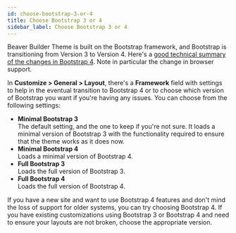 ```yaml
---
id: choose-bootstrap-3-or-4
title: Choose Bootstrap 3 or 4
sidebar_label: Choose Bootstrap 3 or 4
---
```


Beaver Builder Theme is built on the Bootstrap framework, and Bootstrap is transitioning from Version 3 to Version 4. Here's a [good technical summary of the changes in Bootstrap 4](https://getbootstrap.com/docs/4.0/migration/). Note in particular the change in browser support.

In **Customize > General > Layout**, there's a **Framework** field with settings to help in the eventual transition to Bootstrap 4 or to choose which version of Bootstrap you want if you're having any issues. You can choose from the following settings:

* **Minimal Bootstrap 3**  
  The default setting, and the one to keep if you're not sure. It loads a minimal version of Bootstrap 3 with the functionality required to ensure that the theme works as it does now.
* **Minimal Bootstrap 4**  
  Loads a minimal version of Bootstrap 4.
* **Full Bootstrap 3**  
  Loads the full version of Bootstrap 3.
* **Full Bootstrap 4**  
  Loads the full version of Bootstrap 4.

If you have a new site and want to use Bootstrap 4 features and don't mind the loss of support for older systems, you can try choosing Bootstrap 4. If you have existing customizations using Bootstrap 3 or Bootstrap 4 and need to ensure your layouts are not broken, choose the appropriate version.
